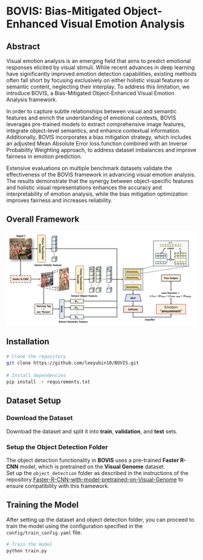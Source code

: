 # BOVIS: Bias-Mitigated Object-Enhanced Visual Emotion Analysis

## Abstract
Visual emotion analysis is an emerging field that aims to predict emotional responses elicited by visual stimuli. While recent advances in deep learning have significantly improved emotion detection capabilities, existing methods often fall short by focusing exclusively on either holistic visual features or semantic content, neglecting their interplay. To address this limitation, we introduce BOVIS, a Bias-Mitigated Object-Enhanced Visual Emotion Analysis framework. 

In order to capture subtle relationships between visual and semantic features and enrich the understanding of emotional contexts, BOVIS leverages pre-trained models to extract comprehensive image features, integrate object-level semantics, and enhance contextual information. Additionally, BOVIS incorporates a bias mitigation strategy, which includes an adjusted Mean Absolute Error loss function combined with an Inverse Probability Weighting approach, to address dataset imbalances and improve fairness in emotion prediction.

Extensive evaluations on multiple benchmark datasets validate the effectiveness of the BOVIS framework in advancing visual emotion analysis. The results demonstrate that the synergy between object-specific features and holistic visual representations enhances the accuracy and interpretability of emotion analysis, while the bias mitigation optimization improves fairness and increases reliability.

## Overall Framework

![Model Architecture](BOVIS_Framework.png)

## Installation
```bash
# Clone the repository
git clone https://github.com/leeyubin10/BOVIS.git

# Install dependencies
pip install -r requirements.txt
```

## Dataset Setup

### Download the Dataset
Download the dataset and split it into **train**, **validation**, and **test** sets.

### Setup the Object Detection Folder
The object detection functionality in **BOVIS** uses a pre-trained **Faster R-CNN** model, which is pretrained on the **Visual Genome** dataset.  
Set up the `object_detection` folder as described in the instructions of the repository [Faster-R-CNN-with-model-pretrained-on-Visual-Genome](https://github.com/shilrley6/Faster-R-CNN-with-model-pretrained-on-Visual-Genome.git) to ensure compatibility with this framework.

## Training the Model

After setting up the dataset and object detection folder, you can proceed to train the model using the configuration specified in the `config/train_config.yaml` file.

```bash
# Train the model
python train.py
```


